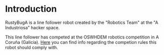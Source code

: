 # Introduction

RustyBugA is a line follower robot created by the "Robotics Team" at the "A Industriosa" hacker space.

This line follower has competed at the OSWHDEM robotics competition in A Coruña (Galicia).
[Here](./1-Competition_rules.md) you can find info regarding the competion rules this robot should comply with.
